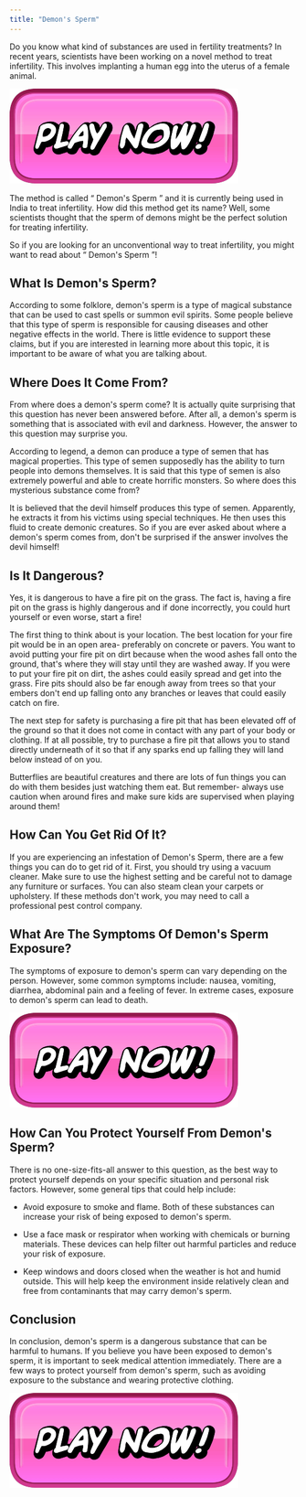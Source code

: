 ```yaml
---
title: "Demon's Sperm"
---
```


Do you know what kind of substances are used in fertility treatments? In recent years, scientists have been working on a novel method to treat infertility. This involves implanting a human egg into the uterus of a female animal.

[![button](https://github.com/erogames/erogames.github.io/blob/main/Play_Now.png?raw=true)](https://erogeshi.com/play-now)


The method is called “ Demon's Sperm ” and it is currently being used in India to treat infertility. How did this method get its name? Well, some scientists thought that the sperm of demons might be the perfect solution for treating infertility. 

So if you are looking for an unconventional way to treat infertility, you might want to read about “ Demon's Sperm ”!

## What Is Demon's Sperm?

According to some folklore, demon's sperm is a type of magical substance that can be used to cast spells or summon evil spirits. Some people believe that this type of sperm is responsible for causing diseases and other negative effects in the world. There is little evidence to support these claims, but if you are interested in learning more about this topic, it is important to be aware of what you are talking about.

## Where Does It Come From?

From where does a demon's sperm come? It is actually quite surprising that this question has never been answered before. After all, a demon's sperm is something that is associated with evil and darkness. However, the answer to this question may surprise you.

According to legend, a demon can produce a type of semen that has magical properties. This type of semen supposedly has the ability to turn people into demons themselves. It is said that this type of semen is also extremely powerful and able to create horrific monsters. So where does this mysterious substance come from?

It is believed that the devil himself produces this type of semen. Apparently, he extracts it from his victims using special techniques. He then uses this fluid to create demonic creatures. So if you are ever asked about where a demon's sperm comes from, don't be surprised if the answer involves the devil himself!

## Is It Dangerous?

Yes, it is dangerous to have a fire pit on the grass. The fact is, having a fire pit on the grass is highly dangerous and if done incorrectly, you could hurt yourself or even worse, start a fire! 

The first thing to think about is your location. The best location for your fire pit would be in an open area- preferably on concrete or pavers. You want to avoid putting your fire pit on dirt because when the wood ashes fall onto the ground, that's where they will stay until they are washed away. If you were to put your fire pit on dirt, the ashes could easily spread and get into the grass. Fire pits should also be far enough away from trees so that your embers don't end up falling onto any branches or leaves that could easily catch on fire.

The next step for safety is purchasing a fire pit that has been elevated off of the ground so that it does not come in contact with any part of your body or clothing. If at all possible, try to purchase a fire pit that allows you to stand directly underneath of it so that if any sparks end up falling they will land below instead of on you. 

Butterflies are beautiful creatures and there are lots of fun things you can do with them besides just watching them eat. But remember- always use caution when around fires and make sure kids are supervised when playing around them!

## How Can You Get Rid Of It?

If you are experiencing an infestation of Demon's Sperm, there are a few things you can do to get rid of it. First, you should try using a vacuum cleaner. Make sure to use the highest setting and be careful not to damage any furniture or surfaces. You can also steam clean your carpets or upholstery. If these methods don't work, you may need to call a professional pest control company.

## What Are The Symptoms Of Demon's Sperm Exposure?

The symptoms of exposure to demon's sperm can vary depending on the person. However, some common symptoms include: nausea, vomiting, diarrhea, abdominal pain and a feeling of fever. In extreme cases, exposure to demon's sperm can lead to death.

[![button](https://github.com/erogames/erogames.github.io/blob/main/Play_Now.png?raw=true)](https://erogeshi.com/play-now)

## How Can You Protect Yourself From Demon's Sperm?

There is no one-size-fits-all answer to this question, as the best way to protect yourself depends on your specific situation and personal risk factors. However, some general tips that could help include: 


 - Avoid exposure to smoke and flame. Both of these substances can increase your risk of being exposed to demon's sperm.

- Use a face mask or respirator when working with chemicals or burning materials. These devices can help filter out harmful particles and reduce your risk of exposure.

- Keep windows and doors closed when the weather is hot and humid outside. This will help keep the environment inside relatively clean and free from contaminants that may carry demon's sperm.

## Conclusion

In conclusion, demon's sperm is a dangerous substance that can be harmful to humans. If you believe you have been exposed to demon's sperm, it is important to seek medical attention immediately. There are a few ways to protect yourself from demon's sperm, such as avoiding exposure to the substance and wearing protective clothing.

[![button](https://github.com/erogames/erogames.github.io/blob/main/Play_Now.png?raw=true)](https://erogeshi.com/play-now)